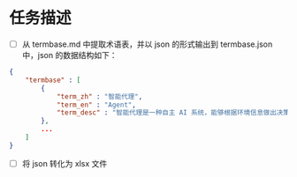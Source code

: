 # 任务描述

- [ ] 从 termbase.md 中提取术语表，并以 json 的形式输出到 termbase.json 中，json 的数据结构如下：

```json
{
    "termbase" : [
        {
            "term_zh" : "智能代理",
            "term_en" : "Agent",
            "term_desc" : "智能代理是一种自主 AI 系统，能够根据环境信息做出决策并执行任务。在 Dify 平台中，智能代理结合大语言模型的理解能力与外部工具的交互能力，可以自动完成从简单到复杂的一系列操作，如搜索信息、调用 API 或生成内容。"
        },
        ...
    ]
}
```

- [ ] 将 json 转化为 xlsx 文件
